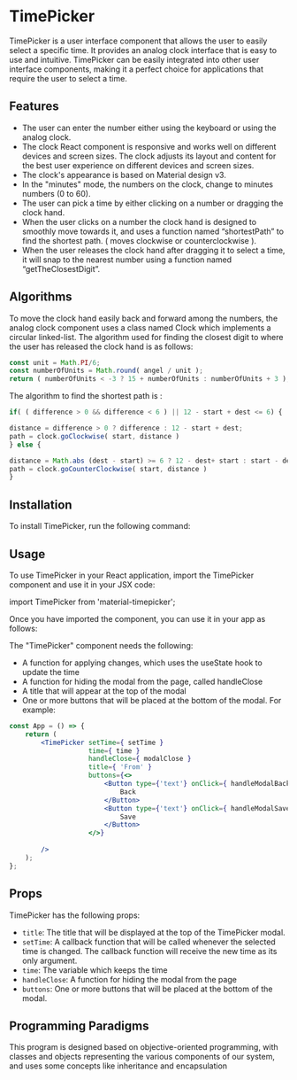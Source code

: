# TimePicker

TimePicker is a user interface component that allows the user to easily select a specific time. It provides an analog clock interface that is easy to use and intuitive. TimePicker can be easily integrated into other user interface components, making it a perfect choice for applications that require the user to select a time.

## Features

- The user can enter the number either using the keyboard or using the analog clock.
- The clock React component is responsive and works well on different devices and screen sizes. The clock adjusts its layout and content for the best user experience on different devices and screen sizes.
- The clock's appearance is based on Material design v3.
- In the "minutes" mode, the numbers on the clock, change to minutes numbers (0 to 60).
- The user can pick a time by either clicking on a number or dragging the clock hand.
- When the user clicks on a number the clock hand is designed to smoothly move towards it, and uses a function named “shortestPath” to find the shortest path. ( moves clockwise or counterclockwise ).
- When the user releases the clock hand after dragging it to select a time, it will snap to the nearest number using a function named “getTheClosestDigit”.

## Algorithms

To move the clock hand easily back and forward among the numbers, the analog clock component uses a class named Clock which implements a circular linked-list.
The algorithm used for finding the closest digit to where the user has released the clock hand is as follows:


```javascript
const unit = Math.PI/6;
const numberOfUnits = Math.round( angel / unit );
return ( numberOfUnits < -3 ? 15 + numberOfUnits : numberOfUnits + 3 );
```

The algorithm to find the shortest path is :

```javascript
if( ( difference > 0 && difference < 6 ) || 12 - start + dest <= 6) {

distance = difference > 0 ? difference : 12 - start + dest;
path = clock.goClockwise( start, distance )
} else {

distance = Math.abs (dest - start) >= 6 ? 12 - dest+ start : start - dest;
path = clock.goCounterClockwise( start, distance )
}
```


## Installation

To install TimePicker, run the following command:



## Usage

To use TimePicker in your React application, import the TimePicker component and use it in your JSX code:


import TimePicker from 'material-timepicker';

Once you have imported the component, you can use it in your app as follows:


The "TimePicker" component needs the following:
- A function for applying changes, which uses the useState hook to update the time
- A function for hiding the modal from the page, called handleClose
- A title that will appear at the top of the modal
- One or more buttons that will be placed at the bottom of the modal.
  For example:

```jsx
const App = () => {
    return (
        <TimePicker setTime={ setTime }
                    time={ time }
                    handleClose={ modalClose }
                    title={ 'From' }
                    buttons={<>
                        <Button type={'text'} onClick={ handleModalBack }>
                            Back
                        </Button>
                        <Button type={'text'} onClick={ handleModalSave }>
                            Save
                        </Button>
                    </>}
    
        />
    );
};
```


## Props

TimePicker has the following props:

- `title`: The title that will be displayed at the top of the TimePicker modal.
- `setTime`: A callback function that will be called whenever the selected time is changed. The callback function will receive the new time as its only argument.
- `time`: The variable which keeps the time
- `handleClose`: A function for hiding the modal from the page
- `buttons`: One or more buttons that will be placed at the bottom of the modal.

## Programming Paradigms
This program is designed based on objective-oriented programming, with classes and objects representing the various components of our system, and uses some concepts like inheritance and encapsulation 

